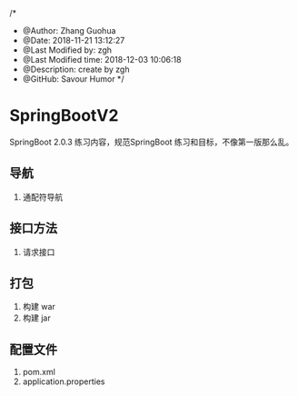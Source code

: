 /*
* @Author: Zhang Guohua
* @Date:   2018-11-21 13:12:27
* @Last Modified by:   zgh
* @Last Modified time: 2018-12-03 10:06:18
* @Description: create by zgh
* @GitHub: Savour Humor
*/
# SpringBootV2
SpringBoot 2.0.3 练习内容，规范SpringBoot 练习和目标，不像第一版那么乱。

## 导航
1. 通配符导航

## 接口方法
1. 请求接口

## 打包
1. 构建 war
2. 构建 jar

## 配置文件
1. pom.xml
2. application.properties
